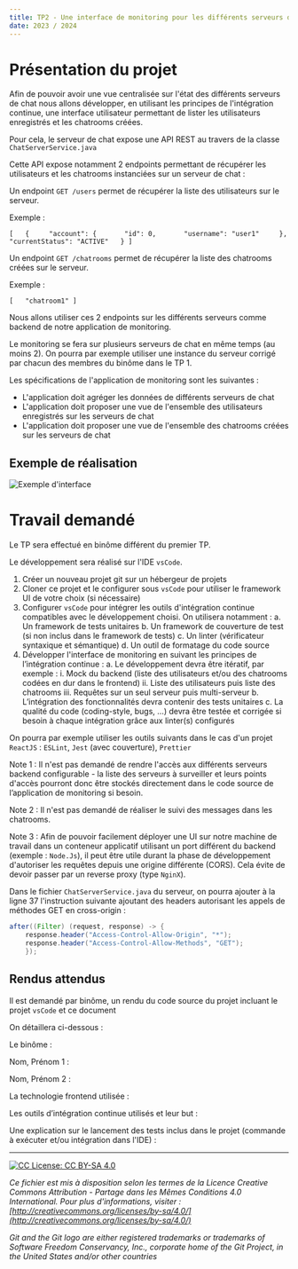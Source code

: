 ```yaml
---
title: TP2 - Une interface de monitoring pour les différents serveurs de chat
date: 2023 / 2024
---
```

 
# Présentation du projet

Afin de pouvoir avoir une vue centralisée sur l'état des différents serveurs de chat nous allons développer, en utilisant les principes de l'intégration continue, une interface utilisateur permettant de lister les utilisateurs enregistrés et les chatrooms créées.
 
Pour cela, le serveur de chat expose une API REST au travers de la classe `ChatServerService.java`

Cette API expose notamment 2 endpoints permettant de récupérer les utilisateurs et les chatrooms instanciées sur un serveur de chat :
 
Un endpoint `GET /users` permet de récupérer la liste des utilisateurs sur le serveur.

Exemple :

```
[   {     "account": {       "id": 0,       "username": "user1"     },
"currentStatus": "ACTIVE"   } ]
```
 
Un endpoint `GET /chatrooms` permet de récupérer la liste des chatrooms créées sur le serveur.
 
Exemple :

```
[   "chatroom1" ]
```
 
Nous allons utiliser ces 2 endpoints sur les différents serveurs comme backend de notre application de monitoring.

Le monitoring se fera sur plusieurs serveurs de chat en même temps (au moins 2). On pourra par exemple utiliser une instance du serveur corrigé par chacun des membres du binôme dans le TP 1.

Les spécifications de l'application de monitoring sont les suivantes :

- L'application doit agréger les données de différents serveurs de chat
- L'application doit proposer une vue de l'ensemble des utilisateurs enregistrés sur les serveurs de chat
- L'application doit proposer une vue de l'ensemble des chatrooms créées sur les serveurs de chat
 
## Exemple de réalisation

![Exemple d'interface](@assets/apps/simplechat-monitoring-exemple.png) 

# Travail demandé

Le TP sera effectué en binôme différent du premier TP.

Le développement sera réalisé sur l'IDE `vsCode`.

1. Créer un nouveau projet git sur un hébergeur de projets
2.  Cloner ce projet et le configurer sous `vsCode` pour utiliser le framework UI de votre choix (si nécessaire)
3. Configurer `vsCode` pour intégrer les outils d'intégration continue compatibles avec le développement choisi. On utilisera notamment :
	a. Un framework de tests unitaires
	b. Un framework de couverture de test (si non inclus dans le framework de tests)
	c. Un linter (vérificateur syntaxique et sémantique)
	d. Un outil de formatage du code source
4.  Développer l'interface de monitoring en suivant les principes de l’intégration continue :
	a. Le développement devra être itératif, par exemple :
		i. Mock du backend (liste des utilisateurs et/ou des chatrooms codées en dur dans le frontend)
		ii. Liste des utilisateurs puis liste des chatrooms
		iii. Requêtes sur un seul serveur puis multi-serveur
	b. L’intégration des fonctionnalités devra contenir des tests unitaires
	c. La qualité du code (coding-style, bugs, …) devra être testée et corrigée si besoin à chaque intégration grâce aux linter(s) configurés

On pourra par exemple utiliser les outils suivants dans le cas d'un projet `ReactJS` : `ESLint`, `Jest` (avec couverture), `Prettier`
 
Note 1 : Il n'est pas demandé de rendre l'accès aux différents serveurs backend configurable - la liste des serveurs à surveiller et leurs points d'accès pourront donc être stockés directement dans le code source de l’application de monitoring si besoin.
 
Note 2 : Il n'est pas demandé de réaliser le suivi des messages dans les chatrooms.
 
Note 3 : Afin de pouvoir facilement déployer une UI sur notre machine de travail dans un conteneur applicatif utilisant un port différent du backend (exemple : `Node.Js`), il peut être utile durant la phase de développement d'autoriser les requêtes depuis une origine différente (CORS). Cela évite de devoir passer par un reverse proxy (type `NginX`).
 
Dans le fichier `ChatServerService.java` du serveur, on pourra ajouter à la ligne 37 l'instruction suivante ajoutant des headers autorisant les appels de méthodes GET en cross-origin :

```java
after((Filter) (request, response) -> {
	response.header("Access-Control-Allow-Origin", "*");
    response.header("Access-Control-Allow-Methods", "GET");
	});
```

## Rendus attendus

Il est demandé par binôme, un rendu du code source du projet incluant le projet `vsCode` et ce document

On détaillera ci-dessous :

Le binôme :

Nom, Prénom 1 :

Nom, Prénom 2 :

La technologie frontend utilisée :

Les outils d’intégration continue utilisés et leur but :

Une explication sur le lancement des tests inclus dans le projet (commande à exécuter et/ou intégration dans l'IDE) :

---

[![CC  License: CC BY-SA 4.0](https://mirrors.creativecommons.org/presskit/buttons/88x31/svg/by-sa.svg)](http://creativecommons.org/licenses/by-sa/4.0/)

_Ce fichier est mis à disposition selon les termes de la Licence Creative Commons Attribution - Partage dans les Mêmes Conditions 4.0 International. Pour plus d'informations, visiter : [http://creativecommons.org/licenses/by-sa/4.0/](http://creativecommons.org/licenses/by-sa/4.0/)_

_Git and the Git logo are either registered trademarks or trademarks of Software Freedom Conservancy, Inc., corporate home of the Git Project, in the United States and/or other countries_

